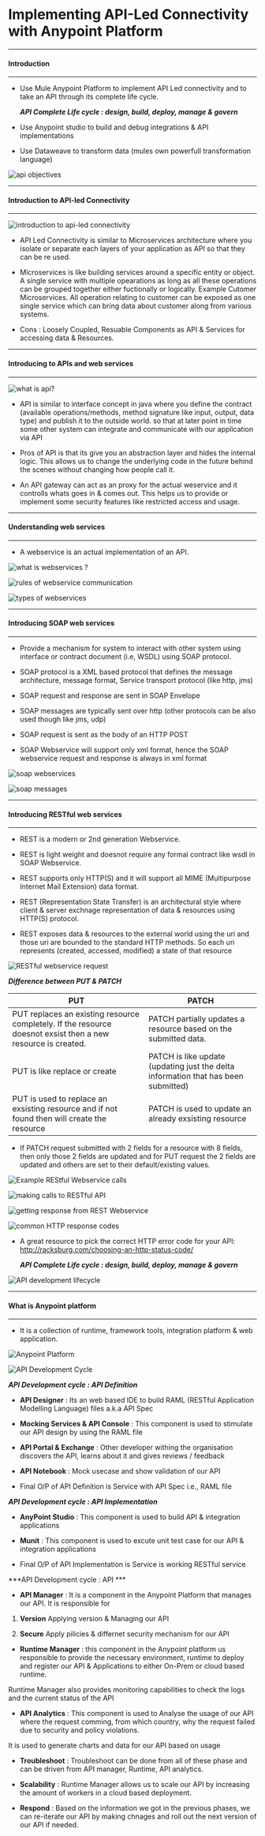 # Implementing API-Led Connectivity with Anypoint Platform #


---
#### Introduction ####
---

* Use Mule Anypoint Platform to implement API Led connectivity and to take an API through its complete life cycle.

     ***API Complete Life cycle : design, build, deploy, manage & govern***

* Use Anypoint studio to build and debug integrations & API implementations 

* Use Dataweave to transform data (mules own powerfull transformation language)

![api objectives](https://user-images.githubusercontent.com/4846462/27419724-560c5c5a-571a-11e7-9581-343f58d96a3f.JPG)


---
#### Introduction to API-led Connectivity ####
---


![introduction to api-led connectivity](https://user-images.githubusercontent.com/4846462/27516148-ac55bc80-59ab-11e7-99af-859543ae3bb0.gif)



* API Led Connectivity is similar to Microservices architecture where you isolate or separate each layers of your application as API so that they can be re used.

* Microservices is like building services around a specific entity or object. A single service with multiple opearations as long as all these operations can be grouped together either fuctionally or logically. Example Cutomer Microservices. All operation relating to customer can be exposed as one single service which can bring data about customer along from various systems. 

* Cons : Loosely Coupled, Resuable Components as API & Services for accessing data & Resources.



---
#### Introducing to APIs and web services ####
---

![what is api?](https://user-images.githubusercontent.com/4846462/27421270-97baa3b2-5721-11e7-9fbe-2aa82aff6357.JPG)

* API is similar to interface concept in java where you define the contract (available operations/methods, method signature like input, output, data type) and publish it to the outside world. so that at later point in time some other system can integrate and communicate with our application via API

* Pros of API is that its give you an abstraction layer and hides the internal logic. This allows us to change the underlying code in the future behind the scenes without changing how people call it.

* An API gateway can act as an proxy for the actual weservice and it controlls whats goes in & comes out. This helps us to provide or implement some security features like restricted access and usage. 


---
#### Understanding web services ####
---

* A webservice is an actual implementation of an API.

![what is webservices ?](https://user-images.githubusercontent.com/4846462/27422212-3e4c16fe-5725-11e7-9a42-6a840e648175.JPG)

![rules of webservice communication](https://user-images.githubusercontent.com/4846462/27422308-8d85049c-5725-11e7-9ef9-961b902572d4.JPG)

![types of webservices](https://user-images.githubusercontent.com/4846462/27422400-ede596ee-5725-11e7-8753-28eb997d3452.JPG)


---
#### Introducing SOAP web services ####
---

* Provide a mechanism for system to interact with other system using interface or contract document (i.e, WSDL) using SOAP protocol.

* SOAP protocol is a XML based protocol that defines the message architecture, message format, Service transport protocol (like http, jms)

* SOAP request and response are sent in SOAP Envelope

* SOAP messages are typically sent over http (other protocols can be also used though like jms, udp) 

* SOAP request is sent as the body of an HTTP POST

* SOAP Webservice will support only xml format, hence the SOAP webservice request and response is always in xml format 


![soap webservices](https://user-images.githubusercontent.com/4846462/27507572-dd84637a-58c9-11e7-9b57-b0605828aad0.JPG)


![soap messages](https://user-images.githubusercontent.com/4846462/27507778-55ba6854-58ce-11e7-86fb-ef63967554fb.JPG)


---
#### Introducing RESTful web services ####
---

* REST is a modern or 2nd generation Webservice.

* REST is light weight and doesnot require any formal contract like wsdl in SOAP Webservice.

* REST supports only HTTP(S) and it will support all MIME (Multipurpose Internet Mail Extension) data format.

* REST (Representation State Transfer) is an architectural style where client & server exchnage representation of data & resources using HTTP(S) protocol.

* REST exposes data & resources to the external world using the uri and those uri are bounded to the standard HTTP methods. So each uri represents (created, accessed, modified) a state of that resource 



![RESTful webservice request](https://user-images.githubusercontent.com/4846462/27510801-aabd676a-5910-11e7-9b39-e1f835105229.JPG)

 ***Difference between PUT & PATCH***

| PUT | PATCH |
| --- | --- |
| PUT replaces an existing resource completely. If the resource doesnot exsist then a new resource is created. | PATCH partially updates a resource based on the submitted data. |
| PUT is like replace or create | PATCH is like update (updating just the delta information that has been submitted) |
| PUT is used to replace an exsisting resource and if not found then will create the resource | PATCH is used to update an already exsisting resource |

* If PATCH request submitted with 2 fields for a resource with 8 fields, then only those 2 fields are updated and for PUT request the 2 fields are updated and others are set to their default/existing values. 


![Example REStful Webservice calls](https://user-images.githubusercontent.com/4846462/27510916-6265918e-5912-11e7-8df3-1f03b2e29b21.JPG)


![making calls to RESTful API](https://user-images.githubusercontent.com/4846462/27511078-3db03c10-5915-11e7-8542-737cb686e8c1.JPG)


![getting response from REST Webservice](https://user-images.githubusercontent.com/4846462/27511090-79f80de2-5915-11e7-87a7-f1fdb8eeb337.JPG)


![common HTTP response codes](https://user-images.githubusercontent.com/4846462/27511099-a00959dc-5915-11e7-8d59-5f851638733c.JPG)


* A great resource to pick the correct HTTP error code for your API: http://racksburg.com/choosing-an-http-status-code/


     ***API Complete Life cycle : design, build, deploy, manage & govern***

![API development lifecycle](https://user-images.githubusercontent.com/4846462/27511202-0410e49e-5917-11e7-91d2-ee89915b4eed.JPG)


---
#### What is Anypoint platform ####
---

* It is a collection of runtime, framework tools, integration platform & web application.


![Anypoint Platform](https://user-images.githubusercontent.com/4846462/27511410-4a92d6da-591b-11e7-8b98-2a77b2f8178b.JPG)


![API  Development Cycle](https://user-images.githubusercontent.com/4846462/27512218-7720a36a-5931-11e7-830d-b17907065a5b.gif)


***API Development cycle : API Definition***

* **API Designer** : Its an web based IDE to build RAML (RESTful Application Modelling Language) files a.k.a API Spec

* **Mocking Services & API Console** : This component is used to stimulate our API design by using the RAML file

* **API Portal & Exchange** : Other developer withing the organisation discovers the API, learns about it and gives reviews / feedback 

* **API Notebook** : Mock usecase and show validation of our API

* Final O/P of API Definition is Service with API Spec i.e., RAML file


***API Development cycle : API Implementation***

* **AnyPoint Studio** : This component is used to build API & integration applications

* **Munit** : This component is used to excute unit test case for our API & integration applications

* Final O/P of API Implementation is Service is working RESTful service

***API Development cycle : API ***

* **API Manager** : It is a component in the Anypoint Platform that manages our API. It is responsible for 

1. **Version** Applying version & Managing our API

2. **Secure** Apply pilicies & differnet security mechanism for our API

* **Runtime Manager** : this component in the Anypoint platform us responsible to provide the necessary environment, runtime to deploy and register our API & Applications to either On-Prem or cloud based runtime.

Runtime Manager also provides monitoring capabilities to check the logs and the current status of the API


* **API Analytics** : This component is used to Analyse the usage of our API where the request comming, from which country, why the request failed due to security and policy violations.

It is used to generate charts and data for our API based on usage


* **Troubleshoot** : Troubleshoot can be done from all of these phase and can be driven from API manager, Runtime, API analytics.

* **Scalability** : Runtime Manager allows us to scale our API by increasing the amount of workers in a cloud based deployment.

* **Respond** : Based on the information we got in the previous phases, we can re-iterate our API by making chnages and roll out the next version of our API if needed.
 

